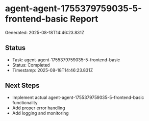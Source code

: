 # agent-agent-1755379759035-5-frontend-basic Report

Generated: 2025-08-18T14:46:23.831Z

## Status
- Task: agent-agent-1755379759035-5-frontend-basic
- Status: Completed
- Timestamp: 2025-08-18T14:46:23.831Z

## Next Steps
- Implement actual agent-agent-1755379759035-5-frontend-basic functionality
- Add proper error handling
- Add logging and monitoring
